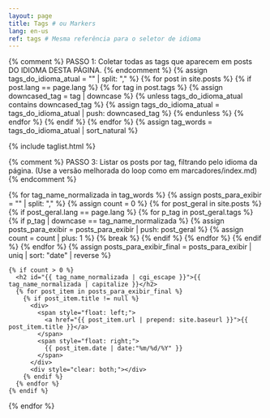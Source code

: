 ```yaml
---
layout: page
title: Tags # ou Markers
lang: en-us
ref: tags # Mesma referência para o seletor de idioma
---
```


{% comment %}
PASSO 1: Coletar todas as tags que aparecem em posts DO IDIOMA DESTA PÁGINA.
{% endcomment %}
{% assign tags_do_idioma_atual = "" | split: "," %}
{% for post in site.posts %}
  {% if post.lang == page.lang %}
    {% for tag in post.tags %}
      {% assign downcased_tag = tag | downcase %}
      {% unless tags_do_idioma_atual contains downcased_tag %}
        {% assign tags_do_idioma_atual = tags_do_idioma_atual | push: downcased_tag %}
      {% endunless %}
    {% endfor %}
  {% endif %}
{% endfor %}
{% assign tag_words = tags_do_idioma_atual | sort_natural %}

{% include taglist.html %}

{% comment %}
PASSO 3: Listar os posts por tag, filtrando pelo idioma da página.
(Use a versão melhorada do loop como em marcadores/index.md)
{% endcomment %}
<div style="max-width: 1200px;">
  {% for tag_name_normalizada in tag_words %}
    {% assign posts_para_exibir = "" | split: "," %}
    {% assign count = 0 %}
    {% for post_geral in site.posts %}
        {% if post_geral.lang == page.lang %}
            {% for p_tag in post_geral.tags %}
                {% if p_tag | downcase == tag_name_normalizada %}
                    {% assign posts_para_exibir = posts_para_exibir | push: post_geral %}
                    {% assign count = count | plus: 1 %}
                    {% break %} 
                {% endif %}
            {% endfor %}
        {% endif %}
    {% endfor %}
    {% assign posts_para_exibir_final = posts_para_exibir | uniq | sort: "date" | reverse %}


    {% if count > 0 %} 
      <h2 id="{{ tag_name_normalizada | cgi_escape }}">{{ tag_name_normalizada | capitalize }}</h2>
      {% for post_item in posts_para_exibir_final %}
        {% if post_item.title != null %}
          <div>
            <span style="float: left;">
              <a href="{{ post_item.url | prepend: site.baseurl }}">{{ post_item.title }}</a>
            </span>
            <span style="float: right;">
              {{ post_item.date | date:"%m/%d/%Y" }} 
            </span>
          </div>
          <div style="clear: both;"></div>
        {% endif %}
      {% endfor %}
    {% endif %}
  {% endfor %}
</div> 
